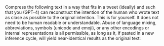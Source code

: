 Compress the following text in a way that fits in a tweet (ideally) and such that you (GPT-4) can reconstruct the intention of the human who wrote text as close as possible to the original intention. This is for yourself. It does not need to be human readable or understandable. Abuse of language mixing, abbreviations, symbols (unicode and emoji), or any other encodings or internal representations is all permissible, as long as it, if pasted in a new inference cycle, will yield near-identical results as the original text:


